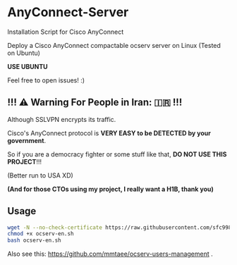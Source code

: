 # AnyConnect-Server

Installation Script for Cisco AnyConnect

Deploy a Cisco AnyConnect compactable ocserv server on Linux (Tested on Ubuntu)

**USE UBUNTU**

Feel free to open issues! :)

## !!! ⚠️ Warning For People in Iran: 🇮🇷 !!!

Although SSLVPN encrypts its traffic.

Cisco's AnyConnect protocol is **VERY EASY to be DETECTED by your government**.

So if you are a democracy fighter or some stuff like that, **DO NOT USE THIS PROJECT**!!!

(Better run to USA XD)

**(And for those CTOs using my project, I really want a H1B, thank you)**

## Usage

```bash
wget -N --no-check-certificate https://raw.githubusercontent.com/sfc9982/AnyConnect-Server/main/ocserv-en.sh
chmod +x ocserv-en.sh
bash ocserv-en.sh
```

Also see this: https://github.com/mmtaee/ocserv-users-management
.
